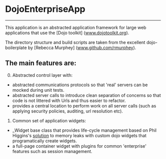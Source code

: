 # DojoEnterpriseApp
-------

This application is an abstracted application framework for large web applications that use the [Dojo toolkit] (www.dojotoolkit.org).

The directory structure and build scripts are taken from the excellent dojo-boilerplate by [Rebecca Murphey] (www.github.com/rmurphey).

## The main features are:

0) Abstracted control layer with:
* abstracted communications protocols so that 'real' servers can be mocked during unit tests.
* abstracted server calls to introduce clean separation of concerns so that code is not littered with Urls and thus easier to refactor.
* provides a central location to perform work on all server calls (such as applying security policies, auditing, url resolution etc).

1) Common set of application widgets:
* _Widget base class that provides life-cycle management based on Phil Higgins's [solution](http://higginsforpresident.net/2010/01/widgets-within-widgets) to memory leaks with custom dojo widgets that
  programatically create widgets.
* a full-page container widget with plugins for common 'enterprise' features such as session management.
 